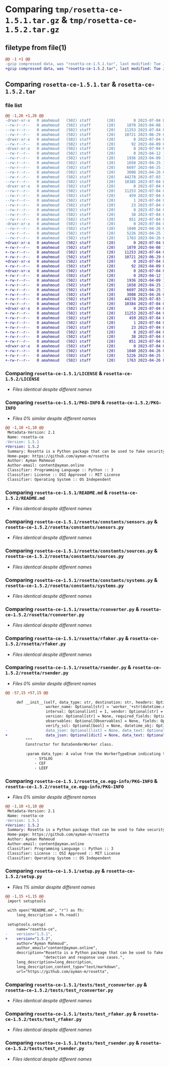 # Comparing `tmp/rosetta-ce-1.5.1.tar.gz` & `tmp/rosetta-ce-1.5.2.tar.gz`

## filetype from file(1)

```diff
@@ -1 +1 @@
-gzip compressed data, was "rosetta-ce-1.5.1.tar", last modified: Tue Jul  4 04:18:41 2023, max compression
+gzip compressed data, was "rosetta-ce-1.5.2.tar", last modified: Tue Jul  4 04:46:04 2023, max compression
```

## Comparing `rosetta-ce-1.5.1.tar` & `rosetta-ce-1.5.2.tar`

### file list

```diff
@@ -1,26 +1,26 @@
-drwxr-xr-x   0 amahmoud   (502) staff       (20)        0 2023-07-04 04:18:41.758816 rosetta-ce-1.5.1/
--rw-r--r--   0 amahmoud   (502) staff       (20)     1070 2023-04-08 17:22:13.000000 rosetta-ce-1.5.1/LICENSE
--rw-r--r--   0 amahmoud   (502) staff       (20)    11253 2023-07-04 04:18:41.758434 rosetta-ce-1.5.1/PKG-INFO
--rw-r--r--   0 amahmoud   (502) staff       (20)    10721 2023-06-29 06:50:02.000000 rosetta-ce-1.5.1/README.md
-drwxr-xr-x   0 amahmoud   (502) staff       (20)        0 2023-07-04 04:18:41.751582 rosetta-ce-1.5.1/rosetta/
--rw-r--r--   0 amahmoud   (502) staff       (20)       92 2023-04-09 08:11:12.000000 rosetta-ce-1.5.1/rosetta/__init__.py
-drwxr-xr-x   0 amahmoud   (502) staff       (20)        0 2023-07-04 04:18:41.753392 rosetta-ce-1.5.1/rosetta/constants/
--rw-r--r--   0 amahmoud   (502) staff       (20)        0 2023-04-12 16:36:37.000000 rosetta-ce-1.5.1/rosetta/constants/__init__.py
--rw-r--r--   0 amahmoud   (502) staff       (20)     1936 2023-04-09 13:32:25.000000 rosetta-ce-1.5.1/rosetta/constants/sensors.py
--rw-r--r--   0 amahmoud   (502) staff       (20)     1658 2023-04-25 15:36:11.000000 rosetta-ce-1.5.1/rosetta/constants/sources.py
--rw-r--r--   0 amahmoud   (502) staff       (20)     6697 2023-04-25 15:36:11.000000 rosetta-ce-1.5.1/rosetta/constants/systems.py
--rw-r--r--   0 amahmoud   (502) staff       (20)     3008 2023-04-26 09:01:43.000000 rosetta-ce-1.5.1/rosetta/rconverter.py
--rw-r--r--   0 amahmoud   (502) staff       (20)    44278 2023-07-03 10:43:19.000000 rosetta-ce-1.5.1/rosetta/rfaker.py
--rw-r--r--   0 amahmoud   (502) staff       (20)    10385 2023-07-04 04:18:19.000000 rosetta-ce-1.5.1/rosetta/rsender.py
-drwxr-xr-x   0 amahmoud   (502) staff       (20)        0 2023-07-04 04:18:41.755347 rosetta-ce-1.5.1/rosetta_ce.egg-info/
--rw-r--r--   0 amahmoud   (502) staff       (20)    11253 2023-07-04 04:18:41.000000 rosetta-ce-1.5.1/rosetta_ce.egg-info/PKG-INFO
--rw-r--r--   0 amahmoud   (502) staff       (20)      459 2023-07-04 04:18:41.000000 rosetta-ce-1.5.1/rosetta_ce.egg-info/SOURCES.txt
--rw-r--r--   0 amahmoud   (502) staff       (20)        1 2023-07-04 04:18:41.000000 rosetta-ce-1.5.1/rosetta_ce.egg-info/dependency_links.txt
--rw-r--r--   0 amahmoud   (502) staff       (20)       23 2023-07-04 04:18:41.000000 rosetta-ce-1.5.1/rosetta_ce.egg-info/requires.txt
--rw-r--r--   0 amahmoud   (502) staff       (20)        8 2023-07-04 04:18:41.000000 rosetta-ce-1.5.1/rosetta_ce.egg-info/top_level.txt
--rw-r--r--   0 amahmoud   (502) staff       (20)       38 2023-07-04 04:18:41.758860 rosetta-ce-1.5.1/setup.cfg
--rw-r--r--   0 amahmoud   (502) staff       (20)      851 2023-07-04 04:18:32.000000 rosetta-ce-1.5.1/setup.py
-drwxr-xr-x   0 amahmoud   (502) staff       (20)        0 2023-07-04 04:18:41.757877 rosetta-ce-1.5.1/tests/
--rw-r--r--   0 amahmoud   (502) staff       (20)     1040 2023-04-26 09:01:43.000000 rosetta-ce-1.5.1/tests/test_rconverter.py
--rw-r--r--   0 amahmoud   (502) staff       (20)     5226 2023-04-25 15:36:11.000000 rosetta-ce-1.5.1/tests/test_rfaker.py
--rw-r--r--   0 amahmoud   (502) staff       (20)     1763 2023-04-26 09:02:44.000000 rosetta-ce-1.5.1/tests/test_rsender.py
+drwxr-xr-x   0 amahmoud   (502) staff       (20)        0 2023-07-04 04:46:04.223094 rosetta-ce-1.5.2/
+-rw-r--r--   0 amahmoud   (502) staff       (20)     1070 2023-04-08 17:22:13.000000 rosetta-ce-1.5.2/LICENSE
+-rw-r--r--   0 amahmoud   (502) staff       (20)    11253 2023-07-04 04:46:04.222655 rosetta-ce-1.5.2/PKG-INFO
+-rw-r--r--   0 amahmoud   (502) staff       (20)    10721 2023-06-29 06:50:02.000000 rosetta-ce-1.5.2/README.md
+drwxr-xr-x   0 amahmoud   (502) staff       (20)        0 2023-07-04 04:46:04.215146 rosetta-ce-1.5.2/rosetta/
+-rw-r--r--   0 amahmoud   (502) staff       (20)       92 2023-04-09 08:11:12.000000 rosetta-ce-1.5.2/rosetta/__init__.py
+drwxr-xr-x   0 amahmoud   (502) staff       (20)        0 2023-07-04 04:46:04.216688 rosetta-ce-1.5.2/rosetta/constants/
+-rw-r--r--   0 amahmoud   (502) staff       (20)        0 2023-04-12 16:36:37.000000 rosetta-ce-1.5.2/rosetta/constants/__init__.py
+-rw-r--r--   0 amahmoud   (502) staff       (20)     1936 2023-04-09 13:32:25.000000 rosetta-ce-1.5.2/rosetta/constants/sensors.py
+-rw-r--r--   0 amahmoud   (502) staff       (20)     1658 2023-04-25 15:36:11.000000 rosetta-ce-1.5.2/rosetta/constants/sources.py
+-rw-r--r--   0 amahmoud   (502) staff       (20)     6697 2023-04-25 15:36:11.000000 rosetta-ce-1.5.2/rosetta/constants/systems.py
+-rw-r--r--   0 amahmoud   (502) staff       (20)     3008 2023-04-26 09:01:43.000000 rosetta-ce-1.5.2/rosetta/rconverter.py
+-rw-r--r--   0 amahmoud   (502) staff       (20)    44278 2023-07-03 10:43:19.000000 rosetta-ce-1.5.2/rosetta/rfaker.py
+-rw-r--r--   0 amahmoud   (502) staff       (20)    10384 2023-07-04 04:45:51.000000 rosetta-ce-1.5.2/rosetta/rsender.py
+drwxr-xr-x   0 amahmoud   (502) staff       (20)        0 2023-07-04 04:46:04.218751 rosetta-ce-1.5.2/rosetta_ce.egg-info/
+-rw-r--r--   0 amahmoud   (502) staff       (20)    11253 2023-07-04 04:46:04.000000 rosetta-ce-1.5.2/rosetta_ce.egg-info/PKG-INFO
+-rw-r--r--   0 amahmoud   (502) staff       (20)      459 2023-07-04 04:46:04.000000 rosetta-ce-1.5.2/rosetta_ce.egg-info/SOURCES.txt
+-rw-r--r--   0 amahmoud   (502) staff       (20)        1 2023-07-04 04:46:04.000000 rosetta-ce-1.5.2/rosetta_ce.egg-info/dependency_links.txt
+-rw-r--r--   0 amahmoud   (502) staff       (20)       23 2023-07-04 04:46:04.000000 rosetta-ce-1.5.2/rosetta_ce.egg-info/requires.txt
+-rw-r--r--   0 amahmoud   (502) staff       (20)        8 2023-07-04 04:46:04.000000 rosetta-ce-1.5.2/rosetta_ce.egg-info/top_level.txt
+-rw-r--r--   0 amahmoud   (502) staff       (20)       38 2023-07-04 04:46:04.223138 rosetta-ce-1.5.2/setup.cfg
+-rw-r--r--   0 amahmoud   (502) staff       (20)      851 2023-07-04 04:45:59.000000 rosetta-ce-1.5.2/setup.py
+drwxr-xr-x   0 amahmoud   (502) staff       (20)        0 2023-07-04 04:46:04.221333 rosetta-ce-1.5.2/tests/
+-rw-r--r--   0 amahmoud   (502) staff       (20)     1040 2023-04-26 09:01:43.000000 rosetta-ce-1.5.2/tests/test_rconverter.py
+-rw-r--r--   0 amahmoud   (502) staff       (20)     5226 2023-04-25 15:36:11.000000 rosetta-ce-1.5.2/tests/test_rfaker.py
+-rw-r--r--   0 amahmoud   (502) staff       (20)     1763 2023-04-26 09:02:44.000000 rosetta-ce-1.5.2/tests/test_rsender.py
```

### Comparing `rosetta-ce-1.5.1/LICENSE` & `rosetta-ce-1.5.2/LICENSE`

 * *Files identical despite different names*

### Comparing `rosetta-ce-1.5.1/PKG-INFO` & `rosetta-ce-1.5.2/PKG-INFO`

 * *Files 0% similar despite different names*

```diff
@@ -1,10 +1,10 @@
 Metadata-Version: 2.1
 Name: rosetta-ce
-Version: 1.5.1
+Version: 1.5.2
 Summary: Rosetta is a Python package that can be used to fake security logs and alerts for testing different detection and response use cases.
 Home-page: https://github.com/ayman-m/rosetta
 Author: Ayman Mahmoud
 Author-email: content@ayman.online
 Classifier: Programming Language :: Python :: 3
 Classifier: License :: OSI Approved :: MIT License
 Classifier: Operating System :: OS Independent
```

### Comparing `rosetta-ce-1.5.1/README.md` & `rosetta-ce-1.5.2/README.md`

 * *Files identical despite different names*

### Comparing `rosetta-ce-1.5.1/rosetta/constants/sensors.py` & `rosetta-ce-1.5.2/rosetta/constants/sensors.py`

 * *Files identical despite different names*

### Comparing `rosetta-ce-1.5.1/rosetta/constants/sources.py` & `rosetta-ce-1.5.2/rosetta/constants/sources.py`

 * *Files identical despite different names*

### Comparing `rosetta-ce-1.5.1/rosetta/constants/systems.py` & `rosetta-ce-1.5.2/rosetta/constants/systems.py`

 * *Files identical despite different names*

### Comparing `rosetta-ce-1.5.1/rosetta/rconverter.py` & `rosetta-ce-1.5.2/rosetta/rconverter.py`

 * *Files identical despite different names*

### Comparing `rosetta-ce-1.5.1/rosetta/rfaker.py` & `rosetta-ce-1.5.2/rosetta/rfaker.py`

 * *Files identical despite different names*

### Comparing `rosetta-ce-1.5.1/rosetta/rsender.py` & `rosetta-ce-1.5.2/rosetta/rsender.py`

 * *Files 0% similar despite different names*

```diff
@@ -57,15 +57,15 @@
 
     def __init__(self, data_type: str, destination: str, headers: Optional[dict] = None,
                  worker_name: Optional[str] = 'worker_'+str(datetime.now()), count: Optional[int] = 1,
                  interval: Optional[int] = 1, vendor: Optional[str] = None, product: Optional[str] = None,
                  version: Optional[str] = None, required_fields: Optional[str] = None,
                  observables: Optional[Observables] = None, fields: Optional[str] = None,
                  verify_ssl: Optional[bool] = None, datetime_obj: Optional[datetime] = None,
-                 data_json: Optional[list] = None, data_text: Optional[list] = None):
+                 data_json: Optional[dict] = None, data_text: Optional[str] = None):
         """
         Constructor for DataSenderWorker class.
 
         :param data_type: A value from the WorkerTypeEnum indicating the type of data to send. Options include:
             - SYSLOG
             - CEF
             - LEEF
```

### Comparing `rosetta-ce-1.5.1/rosetta_ce.egg-info/PKG-INFO` & `rosetta-ce-1.5.2/rosetta_ce.egg-info/PKG-INFO`

 * *Files 0% similar despite different names*

```diff
@@ -1,10 +1,10 @@
 Metadata-Version: 2.1
 Name: rosetta-ce
-Version: 1.5.1
+Version: 1.5.2
 Summary: Rosetta is a Python package that can be used to fake security logs and alerts for testing different detection and response use cases.
 Home-page: https://github.com/ayman-m/rosetta
 Author: Ayman Mahmoud
 Author-email: content@ayman.online
 Classifier: Programming Language :: Python :: 3
 Classifier: License :: OSI Approved :: MIT License
 Classifier: Operating System :: OS Independent
```

### Comparing `rosetta-ce-1.5.1/setup.py` & `rosetta-ce-1.5.2/setup.py`

 * *Files 1% similar despite different names*

```diff
@@ -1,15 +1,15 @@
 import setuptools
 
 with open("README.md", "r") as fh:
     long_description = fh.read()
 
 setuptools.setup(
     name="rosetta-ce",
-    version="1.5.1",
+    version="1.5.2",
     author="Ayman Mahmoud",
     author_email="content@ayman.online",
     description="Rosetta is a Python package that can be used to fake security logs and alerts for testing different "
                 "detection and response use cases.",
     long_description=long_description,
     long_description_content_type="text/markdown",
     url="https://github.com/ayman-m/rosetta",
```

### Comparing `rosetta-ce-1.5.1/tests/test_rconverter.py` & `rosetta-ce-1.5.2/tests/test_rconverter.py`

 * *Files identical despite different names*

### Comparing `rosetta-ce-1.5.1/tests/test_rfaker.py` & `rosetta-ce-1.5.2/tests/test_rfaker.py`

 * *Files identical despite different names*

### Comparing `rosetta-ce-1.5.1/tests/test_rsender.py` & `rosetta-ce-1.5.2/tests/test_rsender.py`

 * *Files identical despite different names*

